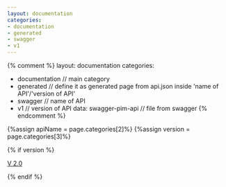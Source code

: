 ```yaml
---
layout: documentation
categories:
- documentation
- generated
- swagger
- v1
---
```

{% comment %}
  layout: documentation
  categories:
  - documentation                   // main category
  - generated                       // define it as generated page from api.json inside 'name of API'/'version of API'
  - swagger                         // name of API
  - v1                              // version of API
  data: swagger-pim-api             // file from swagger
{% endcomment %}

{%assign apiName = page.categories[2]%}
{%assign version = page.categories[3]%}

{% if version %}
<p class="version-button article {% if version == 'v2' %}active{% endif %}" style="margin-right: 0px;">
    <a href="/products-and-docs/apis/{{apiName}}/v2/">V 2.0</a>
</p>
{% endif %}

